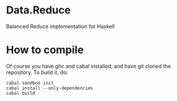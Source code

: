 Data.Reduce
===========

Balanced Reduce implementation for Haskell

How to compile
==============

Of course you have ghc and cabal installed, and have git cloned the
repository.  To build it, do:

    cabal sandbox init
    cabal install --only-dependencies
    cabal build

